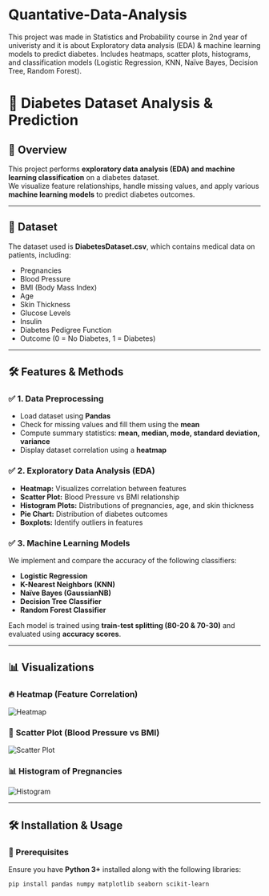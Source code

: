 # Quantative-Data-Analysis
This project was made in Statistics and Probability course in 2nd year of univeristy and it is about Exploratory data analysis (EDA) &amp; machine learning models to predict diabetes. Includes heatmaps, scatter plots, histograms, and classification models (Logistic Regression, KNN, Naïve Bayes, Decision Tree, Random Forest).


# 🏥 Diabetes Dataset Analysis & Prediction

## 📌 Overview  
This project performs **exploratory data analysis (EDA) and machine learning classification** on a diabetes dataset.  
We visualize feature relationships, handle missing values, and apply various **machine learning models** to predict diabetes outcomes.

---

## 📂 Dataset  
The dataset used is **DiabetesDataset.csv**, which contains medical data on patients, including:  
- Pregnancies  
- Blood Pressure  
- BMI (Body Mass Index)  
- Age  
- Skin Thickness  
- Glucose Levels  
- Insulin  
- Diabetes Pedigree Function  
- Outcome (0 = No Diabetes, 1 = Diabetes)

---

## 🛠️ Features & Methods  

### ✅ **1. Data Preprocessing**  
- Load dataset using **Pandas**  
- Check for missing values and fill them using the **mean**  
- Compute summary statistics: **mean, median, mode, standard deviation, variance**  
- Display dataset correlation using a **heatmap**  

### ✅ **2. Exploratory Data Analysis (EDA)**  
- **Heatmap:** Visualizes correlation between features  
- **Scatter Plot:** Blood Pressure vs BMI relationship  
- **Histogram Plots:** Distributions of pregnancies, age, and skin thickness  
- **Pie Chart:** Distribution of diabetes outcomes  
- **Boxplots:** Identify outliers in features  

### ✅ **3. Machine Learning Models**  
We implement and compare the accuracy of the following classifiers:  
- **Logistic Regression**  
- **K-Nearest Neighbors (KNN)**  
- **Naïve Bayes (GaussianNB)**  
- **Decision Tree Classifier**  
- **Random Forest Classifier**  

Each model is trained using **train-test splitting (80-20 & 70-30)** and evaluated using **accuracy scores**.

---

## 📊 Visualizations  

### 🔥 **Heatmap (Feature Correlation)**
![Heatmap](assets/heatmap.png)

### 🎯 **Scatter Plot (Blood Pressure vs BMI)**
![Scatter Plot](assets/scatter.png)

### 📊 **Histogram of Pregnancies**
![Histogram](assets/histogram.png)

---

## 🛠️ Installation & Usage  
### **🔹 Prerequisites**  
Ensure you have **Python 3+** installed along with the following libraries:  
```sh
pip install pandas numpy matplotlib seaborn scikit-learn
